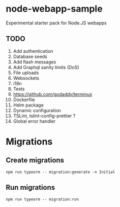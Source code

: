 # node-webapp-sample
Experimental starter pack for Node.JS webapps

## TODO
1. Add authentication
1. Database seeds
1. Add flash messages
1. Add Graphql sanity limits (DoS)
1. File uploads
1. Websockets
1. i18n
1. Tests
1. https://github.com/godaddy/terminus
1. Dockerfile
1. Helm package
1. Dynamic configuration
1. TSLint, tslint-config-prettier ?
1. Global error handler

# Migrations
## Create migrations

    npm run typeorm -- migration:generate -n Initial

## Run migrations

    npm run typeorm -- migration:run
